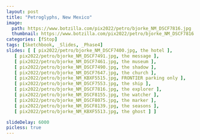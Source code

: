 ```yaml
---
layout: post
title: "Petroglyphs, New Mexico"
image:
  path: https://www.botzilla.com/pix2022/petro/bjorke_NM_DSCF7816.jpg
  thumbnail: https://www.botzilla.com/pix2022/petro/bjorke_NM_DSCF7816.jpg
categories: [fStop]
tags: [Sketchbook, _Slides, _Phase4]
slides: [ [ pix2022/petro/bjorke_NM_DSCF7400.jpg, the hotel ],
   [ pix2022/petro/bjorke_NM_DSCF7491.jpg, the message ],
   [ pix2022/petro/bjorke_NM_DSCF7461.jpg, the museum ],
   [ pix2022/petro/bjorke_NM_DSCF7490.jpg, the shadow ],
   [ pix2022/petro/bjorke_NM_DSCF7647.jpg, the church ],
   [ pix2022/petro/bjorke_NM_KBXF5515.jpg, FRONTIER parking only ],
   [ pix2022/petro/bjorke_NM_DSCF7553.jpg, the ship ],
   [ pix2022/petro/bjorke_NM_DSCF7816.jpg, the explorer ],
   [ pix2022/petro/bjorke_NM_DSCF8155.jpg, the watcher ],
   [ pix2022/petro/bjorke_NM_DSCF8075.jpg, the marker ],
   [ pix2022/petro/bjorke_NM_DSCF8139.jpg, the seasons ],
   [ pix2022/petro/bjorke_NM_KBXF5513.jpg, the ghost ] ]

slideDelay: 6000
picless: true
---
```


<!--more-->



